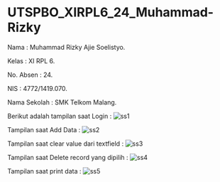 # UTSPBO_XIRPL6_24_Muhammad-Rizky

Nama : Muhammad Rizky Ajie Soelistyo.

Kelas : XI RPL 6.

No. Absen : 24.

NIS : 4772/1419.070.

Nama Sekolah : SMK Telkom Malang.

Berikut adalah tampilan saat Login :
![ss1](https://cloud.githubusercontent.com/assets/22115607/24933421/73172d78-1f40-11e7-9a87-8e4e8aa7e4e5.PNG)


Tampilan saat Add Data :
![ss2](https://cloud.githubusercontent.com/assets/22115607/24933422/732121b6-1f40-11e7-9fa2-eda10fd476ce.PNG)


Tampilan saat clear value dari textfield :
![ss3](https://cloud.githubusercontent.com/assets/22115607/24933423/7322816e-1f40-11e7-8772-661ad46d5784.PNG)


Tampilan saat Delete record yang dipilih :
![ss4](https://cloud.githubusercontent.com/assets/22115607/24933425/732b0866-1f40-11e7-8a8c-b4f7594f4210.PNG)


Tampilan saat print data :
![ss5](https://cloud.githubusercontent.com/assets/22115607/24933424/73281f20-1f40-11e7-9022-75c947666fc1.PNG)
